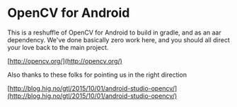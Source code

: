 # OpenCV for Android

This is a reshuffle of OpenCV for Android to build in gradle, and as an aar dependency.  We've
done basically zero work here, and you should all direct your love back to the main project.

[http://opencv.org/](http://opencv.org/)

Also thanks to these folks for pointing us in the right direction

[http://blog.hig.no/gtl/2015/10/01/android-studio-opencv/](http://blog.hig.no/gtl/2015/10/01/android-studio-opencv/)